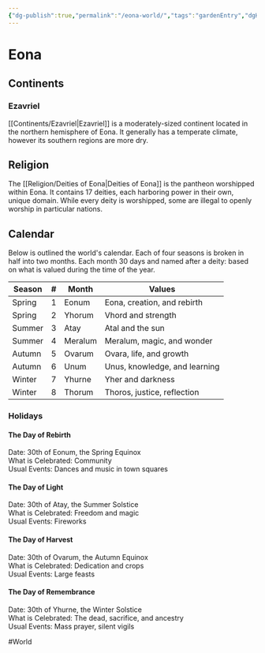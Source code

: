 ```yaml
---
{"dg-publish":true,"permalink":"/eona-world/","tags":"gardenEntry","dgHomeLink":true,"dgPassFrontmatter":false}
---
```



# Eona
## Continents
### Ezavriel
[[Continents/Ezavriel|Ezavriel]] is a moderately-sized continent located in the northern hemisphere of Eona. It generally has a temperate climate, however its southern regions are more dry.

## Religion
The [[Religion/Deities of Eona|Deities of Eona]] is the pantheon worshipped within Eona. It contains 17 deities, each harboring power in their own, unique domain. While every deity is worshipped, some are illegal to openly worship in particular nations.  

## Calendar
Below is outlined the world's calendar. Each of four seasons is broken in half into two months. Each month 30 days and named after a deity: based on what is valued during the time of the year.

| Season | #   | Month   | Values                        |
| ------ | --- | ------- | ----------------------------- |
| Spring | 1   | Eonum   | Eona, creation, and rebirth   |
| Spring | 2   | Yhorum  | Vhord and strength            |
| Summer | 3   | Atay    | Atal and the sun              |
| Summer | 4   | Meralum | Meralum, magic, and wonder    |
| Autumn | 5   | Ovarum  | Ovara, life, and growth       |
| Autumn | 6   | Unum    | Unus, knowledge, and learning |
| Winter | 7   | Yhurne  | Yher and darkness             |
| Winter | 8   | Thorum  | Thoros, justice, reflection   |

### Holidays
#### The Day of Rebirth
Date: 30th of Eonum, the Spring Equinox  
What is Celebrated: Community  
Usual Events: Dances and music in town squares

#### The Day of Light
Date: 30th of Atay, the Summer Solstice  
What is Celebrated: Freedom and magic  
Usual Events: Fireworks

#### The Day of Harvest
Date: 30th of Ovarum, the Autumn Equinox  
What is Celebrated: Dedication and crops  
Usual Events: Large feasts

#### The Day of Remembrance 
Date: 30th of Yhurne, the Winter Solstice  
What is Celebrated: The dead, sacrifice, and ancestry  
Usual Events: Mass prayer, silent vigils

#World